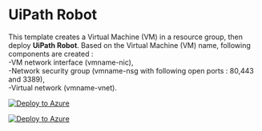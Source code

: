 # UiPath Robot

This template creates a Virtual Machine (VM) in a resource group, then deploy **UiPath Robot**.
Based on the Virtual Machine (VM) name, following components are created : </br> 
    -VM network interface (vmname-nic), </br> 
    -Network security group (vmname-nsg with following open ports : 80,443 and 3389),</br> 
    -Virtual network (vmname-vnet).</br> 

[![Deploy to Azure](https://azuredeploy.net/deploybutton.png)](https://portal.azure.com/#create/Microsoft.Template/uri/https%3A%2F%2Fraw.githubusercontent.com%2Fhteo1337%2FUiRobot%2Fmaster%2Fazuredeploy.json)


[![Deploy to Azure](https://azuredeploy.net/deploybutton.png)](https://portal.azure.com/#create/Microsoft.Template/uri/https%3A%2F%2Fraw.githubusercontent.com%2Fhteo1337%2FUiRobot%2Fmaster%2Fpublicdeploy.json)

